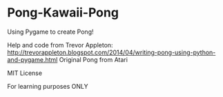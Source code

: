 # Pong-Kawaii-Pong
Using Pygame to create Pong!

Help and code from Trevor Appleton: http://trevorappleton.blogspot.com/2014/04/writing-pong-using-python-and-pygame.html
Original Pong from Atari

MIT License

For learning purposes ONLY
